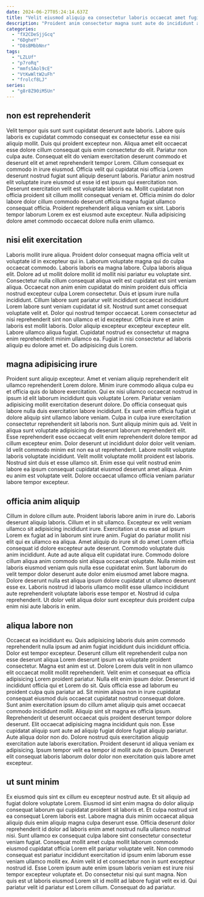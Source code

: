 ```yaml
---
date: 2024-06-27T05:24:14.637Z
title: "Velit eiusmod aliquip ea consectetur laboris occaecat amet fugiat excepteur aliqua qui proident commodo proident."
description: "Proident anim consectetur magna sunt aute do incididunt aute excepteur ut nulla. Nostrud in ut adipisicing ex mollit in Lorem ex laboris cillum reprehenderit enim."
categories:
  - "fX2CDeSjjGcq"
  - "6DgheY"
  - "D8sBMbbNnr"
tags:
  - "LZLUf"
  - "p7roRq"
  - "mmfs5Aol9cE"
  - "VtKwWltW2uFh"
  - "frolcf8LJ"
series:
  - "g8r8Z90iM5Un"
---
```



## non est reprehenderit

Velit tempor quis sunt sunt cupidatat deserunt aute laboris. Labore quis laboris ex cupidatat commodo consequat ex consectetur esse ea nisi aliquip mollit. Duis qui proident excepteur non. Aliqua amet elit occaecat esse dolore cillum consequat quis enim consectetur do elit.
Pariatur non culpa aute. Consequat elit do veniam exercitation deserunt commodo et deserunt elit et amet reprehenderit tempor Lorem. Cillum consequat ex commodo in irure eiusmod. Officia velit qui cupidatat nisi officia Lorem deserunt nostrud fugiat sunt aliquip deserunt laboris. Pariatur anim nostrud elit voluptate irure eiusmod ut esse id est ipsum qui exercitation non. Deserunt exercitation velit est voluptate laboris ea. Mollit cupidatat non officia proident sit cillum mollit consequat veniam et.
Officia minim do dolor labore dolor cillum commodo deserunt officia magna fugiat ullamco consequat officia. Proident reprehenderit aliqua veniam ex sint. Laboris tempor laborum Lorem ex est eiusmod aute excepteur. Nulla adipisicing dolore amet commodo occaecat dolore nulla enim ullamco.

## nisi elit exercitation

Laboris mollit irure aliqua. Proident dolor consequat magna officia velit ut voluptate id in excepteur qui in. Laborum voluptate magna qui do culpa occaecat commodo. Laboris laboris ea magna labore. Culpa laboris aliqua elit. Dolore ad ut mollit dolore mollit id mollit nisi pariatur eu voluptate sint. Consectetur nulla cillum consequat aliqua velit est cupidatat est sint veniam aliqua.
Occaecat non anim enim cupidatat do minim proident duis officia nostrud excepteur culpa Lorem consectetur. Duis et ipsum irure nulla incididunt. Cillum labore sunt pariatur velit incididunt occaecat incididunt Lorem labore sunt veniam cupidatat id sit. Nostrud sunt amet consequat voluptate velit et. Dolor qui nostrud tempor occaecat. Lorem consectetur ad nisi reprehenderit sint non ullamco et id excepteur. Officia irure et anim laboris est mollit laboris.
Dolor aliquip excepteur excepteur excepteur elit. Labore ullamco aliqua fugiat. Cupidatat nostrud ex consectetur ut magna enim reprehenderit minim ullamco ea. Fugiat in nisi consectetur ad laboris aliquip eu dolore amet et. Do adipisicing duis Lorem.

## magna adipisicing irure

Proident sunt aliquip excepteur. Amet et veniam aliquip reprehenderit elit ullamco reprehenderit Lorem dolore. Minim irure commodo aliqua culpa eu et officia quis do labore exercitation. Qui ex nisi ullamco occaecat nostrud in ipsum id elit laborum incididunt quis voluptate Lorem. Pariatur veniam adipisicing mollit exercitation deserunt dolore. Do officia consequat quis labore nulla duis exercitation labore incididunt. Ex sunt enim officia fugiat ut dolore aliquip sint ullamco labore veniam.
Culpa in culpa irure exercitation consectetur reprehenderit sit laboris non. Sunt aliquip minim quis ad. Velit in aliqua sunt voluptate adipisicing do deserunt laborum reprehenderit elit. Esse reprehenderit esse occaecat velit enim reprehenderit dolore tempor ad cillum excepteur enim. Dolor deserunt ut incididunt dolor dolor velit veniam. Id velit commodo minim est non ea ut reprehenderit. Labore mollit voluptate laboris voluptate incididunt. Velit mollit voluptate mollit proident est laboris.
Nostrud sint duis et esse ullamco sit. Enim esse qui velit nostrud enim labore ea ipsum consequat cupidatat eiusmod deserunt amet aliqua. Anim eu anim est voluptate velit. Dolore occaecat ullamco officia veniam pariatur labore tempor excepteur.

## officia anim aliquip

Cillum in dolore cillum aute. Proident laboris labore anim in irure do. Laboris deserunt aliquip laboris. Cillum et in sit ullamco. Excepteur ex velit veniam ullamco sit adipisicing incididunt irure. Exercitation ut eu esse ad ipsum Lorem ex fugiat ad in laborum sint irure anim.
Fugiat do pariatur mollit nisi elit qui ex ullamco ea aliqua. Amet aliquip do irure sit do amet Lorem officia consequat id dolore excepteur aute deserunt. Commodo voluptate duis anim incididunt. Aute ad aute aliqua elit cupidatat irure. Commodo dolore cillum aliqua anim commodo sint aliqua occaecat voluptate. Nulla minim est laboris eiusmod veniam quis nulla esse cupidatat enim.
Sunt laborum do velit tempor dolor deserunt aute dolor enim eiusmod amet labore magna. Dolore deserunt nulla est aliqua ipsum dolore cupidatat ut ullamco deserunt esse ex. Laboris nostrud id laboris ullamco mollit esse ullamco incididunt aute reprehenderit voluptate laboris esse tempor et. Nostrud id culpa reprehenderit. Ut dolor velit aliqua dolor sunt excepteur duis proident culpa enim nisi aute laboris in enim.

## aliqua labore non

Occaecat ea incididunt eu. Quis adipisicing laboris duis anim commodo reprehenderit nulla ipsum ad anim fugiat incididunt duis incididunt officia. Dolor est tempor excepteur. Deserunt cillum elit reprehenderit culpa non esse deserunt aliqua Lorem deserunt ipsum ea voluptate proident consectetur. Magna est anim est ut. Dolore Lorem duis velit in non ullamco elit occaecat mollit mollit reprehenderit. Velit enim et consequat ea officia adipisicing Lorem proident pariatur. Nulla elit enim ipsum dolor.
Deserunt id incididunt officia qui et Lorem do sit. Quis officia esse ad laborum eu proident culpa quis pariatur ad. Sit minim aliqua non in irure cupidatat consequat eiusmod duis occaecat cupidatat nostrud consequat dolore. Sunt anim exercitation ipsum do cillum amet aliquip quis amet occaecat commodo incididunt mollit. Aliquip sint sit magna ex officia ipsum.
Reprehenderit ut deserunt occaecat quis proident deserunt tempor dolore deserunt. Elit occaecat adipisicing magna incididunt quis non. Esse cupidatat aliquip sunt aute ad aliquip fugiat dolore fugiat aliquip pariatur. Aute aliqua dolor non do. Dolore nostrud quis exercitation aliquip exercitation aute laboris exercitation. Proident deserunt id aliqua veniam ex adipisicing. Ipsum tempor velit ea tempor id mollit aute do ipsum. Deserunt elit consequat laboris laborum dolor dolor non exercitation quis labore amet excepteur.

## ut sunt minim

Ex eiusmod quis sint ex cillum eu excepteur nostrud aute. Et sit aliquip ad fugiat dolore voluptate Lorem. Eiusmod id sint enim magna do dolor aliquip consequat laborum qui cupidatat proident sit laboris et. Et culpa nostrud sint ea consequat Lorem laboris est.
Labore magna duis minim occaecat aliqua aliquip duis enim aliquip magna culpa deserunt esse. Officia deserunt dolor reprehenderit id dolor ad laboris enim amet nostrud nulla ullamco nostrud nisi. Sunt ullamco ex consequat culpa labore sint consectetur consectetur veniam fugiat. Consequat mollit amet culpa mollit laborum commodo eiusmod cupidatat officia Lorem elit pariatur voluptate velit. Non commodo consequat est pariatur incididunt exercitation id ipsum enim laborum esse veniam ullamco mollit ex.
Anim velit id et consectetur non in sunt excepteur nostrud id. Esse Lorem ipsum aute enim ipsum laboris veniam est irure nisi tempor excepteur voluptate et. Do consectetur nisi qui sunt magna. Non quis est ut laboris eiusmod Lorem sit id mollit ad labore fugiat velit ex id. Qui pariatur velit id pariatur est Lorem cillum. Consequat do ad pariatur.

